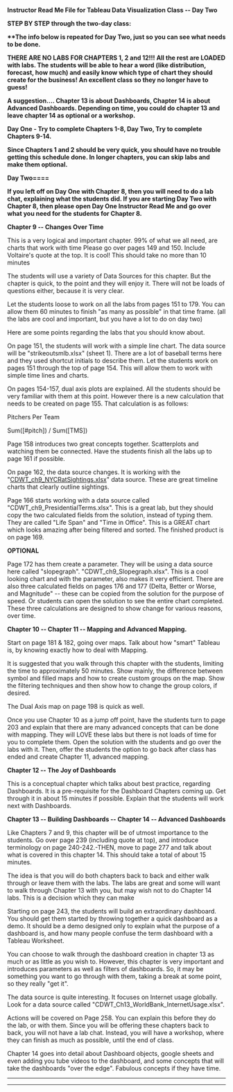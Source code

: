 **Instructor Read Me File for Tableau Data Visualization Class -- Day
Two**

**STEP BY STEP through the two-day class:**

**\*\*The info below is repeated for Day Two, just so you can see what
needs to be done.**

**THERE ARE NO LABS FOR CHAPTERS 1, 2 and 12!!! All the rest are LOADED
with labs. The students will be able to hear a word (like distribution,
forecast, how much) and easily know which type of chart they should
create for the business! An excellent class so they no longer have to
guess!**

**A suggestion.... Chapter 13 is about Dashboards, Chapter 14 is about
Advanced Dashboards. Depending on time, you could do chapter 13 and
leave chapter 14 as optional or a workshop.**

**Day One - Try to complete Chapters 1-8, Day Two, Try to complete
Chapters 9-14.**

**Since Chapters 1 and 2 should be very quick, you should have no
trouble getting this schedule done. In longer chapters, you can skip
labs and make them optional.**

**Day Two====**

**If you left off on Day One with Chapter 8, then you will need to do a
lab chat, explaining what the students did. If you are starting Day Two
with Chapter 8, then please open Day One Instructor Read Me and go over
what you need for the students for Chapter 8.**

**Chapter 9 -- Changes Over Time**

This is a very logical and important chapter. 99% of what we all need,
are charts that work with time Please go over pages 149 and 150. Include
Voltaire's quote at the top. It is cool! This should take no more than
10 minutes

The students will use a variety of Data Sources for this chapter. But
the chapter is quick, to the point and they will enjoy it. There will
not be loads of questions either, because it is very clear.

Let the students loose to work on all the labs from pages 151 to 179.
You can allow them 60 minutes to finish "as many as possible" in that
time frame. (all the labs are cool and important, but you have a lot to
do on day two)

Here are some points regarding the labs that you should know about.

On page 151, the students will work with a simple line chart. The data
source will be "strikeoutsmlb.xlsx" (sheet 1). There are a lot of
baseball terms here and they used shortcut initials to describe them.
Let the students work on pages 151 through the top of page 154. This
will allow them to work with simple time lines and charts.

On pages 154-157, dual axis plots are explained. All the students should
be very familiar with them at this point. However there is a new
calculation that needs to be created on page 155. That calculation is as
follows:

Pitchers Per Team

Sum(\[\#pitch\]) / Sum(\[TMS\])

Page 158 introduces two great concepts together. Scatterplots and
watching them be connected. Have the students finish all the labs up to
page 161 if possible.

On page 162, the data source changes. It is working with the
"[CDWT\_ch9\_NYCRatSightings.xlsx](https://github.com/ONLC-Classes/XTBD10---Tableau-Data-Visualization/blob/master/Workbooks/Chapter%209/CDWT_ch9_NYCRatSightings.xlsx)"
data source. These are great timeline charts that clearly outline
sightings.

Page 166 starts working with a data source called
"CDWT\_ch9\_PresidentialTerms.xlsx". This is a great lab, but they
should copy the two calculated fields from the solution, instead of
typing them. They are called "Life Span" and "Time in Office". This is a
GREAT chart which looks amazing after being filtered and sorted. The
finished product is on page 169.

**OPTIONAL**

Page 172 has them create a parameter. They will be using a data source
here called "slopegraph". "CDWT\_ch9\_Slopegraph.xlsx". This is a cool
looking chart and with the parameter, also makes it very efficient.
There are also three calculated fields on pages 176 and 177 (Delta,
Better or Worse, and Magnitude" -- these can be copied from the solution
for the purpose of speed. Or students can open the solution to see the
entire chart completed. These three calculations are designed to show
change for various reasons, over time.

**Chapter 10 -- Chapter 11 -- Mapping and Advanced Mapping.**

Start on page 181 & 182, going over maps. Talk about how "smart" Tableau
is, by knowing exactly how to deal with Mapping.

It is suggested that you walk through this chapter with the students,
limiting the time to approximately 50 minutes. Show mainly, the
difference between symbol and filled maps and how to create custom
groups on the map. Show the filtering techniques and then show how to
change the group colors, if desired.

The Dual Axis map on page 198 is quick as well.

Once you use Chapter 10 as a jump off point, have the students turn to
page 203 and explain that there are many advanced concepts that can be
done with mapping. They will LOVE these labs but there is not loads of
time for you to complete them. Open the solution with the students and
go over the labs with it. Then, offer the students the option to go back
after class has ended and create Chapter 11, advanced mapping.

**Chapter 12 -- The Joy of Dashboards**

This is a conceptual chapter which talks about best practice, regarding
Dashboards. It is a pre-requisite for the Dashboard Chapters coming up.
Get through it in about 15 minutes if possible. Explain that the
students will work next with Dashboards.

**Chapter 13 -- Building Dashboards -- Chapter 14 -- Advanced
Dashboards**

Like Chapters 7 and 9, this chapter will be of utmost importance to the
students. Go over page 239 (including quote at top), and introduce
terminology on page 240-242.-THEN, move to page 277 and talk about what
is covered in this chapter 14. This should take a total of about 15
minutes.

The idea is that you will do both chapters back to back and either walk
through or leave them with the labs. The labs are great and some will
want to walk through Chapter 13 with you, but may wish not to do Chapter
14 labs. This is a decision which they can make

Starting on page 243, the students will build an extraordinary
dashboard. You should get them started by throwing together a quick
dashboard as a demo. It should be a demo designed only to explain what
the purpose of a dashboard is, and how many people confuse the term
dashboard with a Tableau Worksheet.

You can choose to walk through the dashboard creation in chapter 13 as
much or as little as you wish to. However, this chapter is very
important and introduces parameters as well as filters of dashboards.
So, it may be something you want to go through with them, taking a break
at some point, so they really "get it".

The data source is quite interesting. It focuses on Internet usage
globally. Look for a data source called
"CDWT\_Ch13\_WorldBank\_InternetUsage.xlsx".

Actions will be covered on Page 258. You can explain this before they do
the lab, or with them. Since you will be offering these chapters back to
back, you will not have a lab chat. Instead, you will have a workshop,
where they can finish as much as possible, until the end of class.

Chapter 14 goes into detail about Dashboard objects, google sheets and
even adding you tube videos to the dashboard, and some concepts that
will take the dashboards "over the edge". Fabulous concepts if they have
time.

  -- --
     
  -- --
